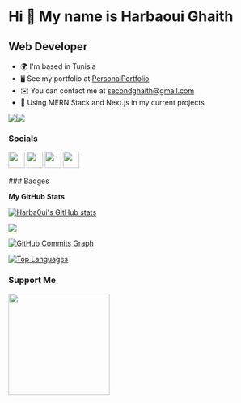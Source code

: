 Hi 👋 My name is Harbaoui Ghaith
================================

Web Developer
-------------------

* 🌍  I'm based in Tunisia
* 🖥️  See my portfolio at [PersonalPortfolio](https://personal-portfolio-iota-eight.vercel.app/)
* ✉️  You can contact me at [secondghaith@gmail.com](mailto:secondghaith@gmail.com)
* 🧠  Using MERN Stack and Next.js in my current projects

<a href="https://www.twitter.com/HarbaouiGhaith" target="_blank" rel="noreferrer"><img
src="https://img.shields.io/twitter/follow/HarbaouiGhaith?logo=twitter&style=for-the-badge&color=ffffff&labelColor=22272e"
/></a><a href="https://www.github.com/Harba0ui" target="_blank" rel="noreferrer"><img
src="https://img.shields.io/github/followers/Harba0ui?logo=github&style=for-the-badge&color=ffffff&labelColor=22272e" /></a>

### Socials

<p align="left"> <a href="https://www.codepen.io/Harbaoui_Ghaith" target="_blank" rel="noreferrer"><img src="https://raw.githubusercontent.com/danielcranney/readme-generator/main/public/icons/socials/codepen.svg" width="32" height="32" /></a> <a href="https://www.github.com/Harba0ui" target="_blank" rel="noreferrer"><img src="https://raw.githubusercontent.com/danielcranney/readme-generator/main/public/icons/socials/github.svg" width="32" height="32" /></a> <a href="https://www.linkedin.com/in/harbaoui-ghaith-63260b1bb/" target="_blank" rel="noreferrer"><img src="https://raw.githubusercontent.com/danielcranney/readme-generator/main/public/icons/socials/linkedin.svg" width="32" height="32" /></a> <a href="https://www.twitter.com/HarbaouiGhaith" target="_blank" rel="noreferrer"><img src="https://raw.githubusercontent.com/danielcranney/readme-generator/main/public/icons/socials/twitter.svg" width="32" height="32" /></a></p>
### Badges

<b>My GitHub Stats</b>

<a href="http://www.github.com/Harba0ui"><img src="https://github-readme-stats.vercel.app/api?username=Harba0ui&show_icons=true&hide=&count_private=true&title_color=facc15&text_color=ffffff&icon_color=ffffff&bg_color=22272e&hide_border=true&show_icons=true" alt="Harba0ui's GitHub stats" /></a>

<a href="http://www.github.com/Harba0ui"><img src="https://github-readme-streak-stats.herokuapp.com/?user=Harba0ui&stroke=ffffff&background=22272e&ring=facc15&fire=facc15&currStreakNum=ffffff&currStreakLabel=facc15&sideNums=ffffff&sideLabels=ffffff&dates=ffffff&hide_border=true" /></a>

<a href="http://www.github.com/Harba0ui"><img src="https://activity-graph.herokuapp.com/graph?username=Harba0ui&bg_color=22272e&color=ffffff&line=ffffff&point=ffffff&area_color=22272e&area=true&hide_border=true&custom_title=GitHub%20Commits%20Graph" alt="GitHub Commits Graph" /></a>

<a href="https://github.com/Harba0ui" align="left"><img src="https://github-readme-stats.vercel.app/api/top-langs/?username=Harba0ui&langs_count=10&title_color=facc15&text_color=ffffff&icon_color=ffffff&bg_color=22272e&hide_border=true&locale=en&custom_title=Top%20%Languages" alt="Top Languages" /></a>

### Support Me

<a href="https://www.buymeacoffee.com/7arba0uiX"><img src="https://cdn.buymeacoffee.com/buttons/v2/default-yellow.png" width="200" /></a>
